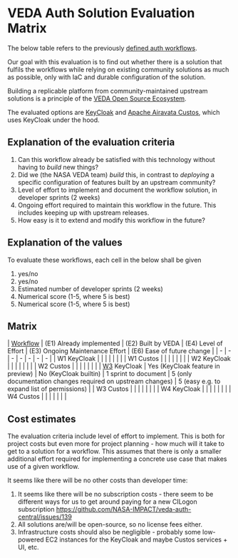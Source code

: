 # VEDA Auth Solution Evaluation Matrix

The below table refers to the previously [defined auth workflows](https://github.com/NASA-IMPACT/veda-auth-central/blob/main/docs/use-case-evaluation/workflows.md).

Our goal with this evaluation is to find out whether there is a solution that fulfils the workflows while relying on existing community solutions as much as possible,
only with IaC and durable configuration of the solution.

Building a replicable platform from community-maintained upstream solutions is a principle of the [VEDA Open Source Ecosystem](https://docs.openveda.cloud/open-source-ecosystem/).

The evaluated options are [KeyCloak](https://www.keycloak.org/) and [Apache Airavata Custos](https://airavata.apache.org/custos/), which uses KeyCloak under the hood.


## Explanation of the evaluation criteria

1. Can this workflow already be satisfied with this technology without having to *build* new things?
2. Did we (the NASA VEDA team) *build* this, in contrast to *deploying* a specific configuration of features built by an upstream community?
3. Level of effort to implement and document the workflow solution, in developer sprints (2 weeks)
4. Ongoing effort required to maintain this workflow in the future. This includes keeping up with upstream releases.
5. How easy is it to extend and modify this workflow in the future?


## Explanation of the values

To evaluate these workflows, each cell in the below shall be given

1. yes/no
2. yes/no
3. Estimated number of developer sprints (2 weeks)
4. Numerical score (1-5, where 5 is best)
5. Numerical score (1-5, where 5 is best)

## Matrix

| [Workflow](https://github.com/NASA-IMPACT/veda-auth-central/blob/main/docs/use-case-evaluation/workflows.md) | (E1) Already implemented | (E2) Built by VEDA | (E4) Level of Effort | (E3) Ongoing Maintenance Effort | (E6) Ease of future change | 
| - | - | - | - | - | - | - |
| W1 KeyCloak |  |  |  |  |  |  |
| W1 Custos |  |  |  |  |  |  |
| W2 KeyCloak |  |  |  |  |  |  |
| W2 Custos |  |  |  |  |  |  |
| [W3](https://docs.google.com/document/d/1Jbqj89mzKYCDRxNI5VQ1WYLWQVq_93hGW6XaSm11cGs/edit?tab=t.0#heading=h.was12i5zxbgb) KeyCloak | Yes (KeyCloak feature in preview) | No (KeyCloak builtin) | 1 sprint to document | 5 (only documentation changes required on upstream changes) | 5 (easy e.g. to expand list of permissions) |
| W3 Custos |  |  |  |  |  |  |
| W4 KeyCloak |  |  |  |  |  |  |
| W4 Custos |  |  |  |  |  |  |

## Cost estimates

The evaluation criteria include level of effort to implement. This is both for project costs but even more for project planning - how much will it take to get to a solution for a workflow. 
This assumes that there is only a smaller additional effort required for implementing a concrete use case that makes use of a given workflow.

It seems like there will be no other costs than developer time:
1. It seems like there will be no subscription costs - there seem to be different ways for us to get around paying for a new CILogon subscription https://github.com/NASA-IMPACT/veda-auth-central/issues/139
2. All solutions are/will be open-source, so no license fees either.
3. Infrastructure costs should also be negligible - probably some low-powered EC2 instances for the KeyCloak and maybe Custos services + UI, etc.
